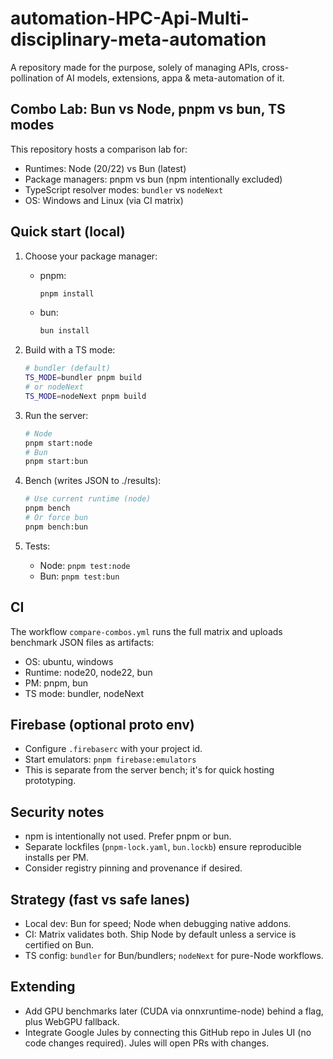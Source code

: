 # automation-HPC-Api-Multi-disciplinary-meta-automation

A repository made for the purpose, solely of managing APIs, cross-pollination of AI models, extensions, appa &amp; meta-automation of it.

## Combo Lab: Bun vs Node, pnpm vs bun, TS modes

This repository hosts a comparison lab for:
- Runtimes: Node (20/22) vs Bun (latest)
- Package managers: pnpm vs bun (npm intentionally excluded)
- TypeScript resolver modes: `bundler` vs `nodeNext`
- OS: Windows and Linux (via CI matrix)

## Quick start (local)

1. Choose your package manager:
   - pnpm:
     ```sh
     pnpm install
     ```
   - bun:
     ```sh
     bun install
     ```

2. Build with a TS mode:
   ```sh
   # bundler (default)
   TS_MODE=bundler pnpm build
   # or nodeNext
   TS_MODE=nodeNext pnpm build
   ```

3. Run the server:
   ```sh
   # Node
   pnpm start:node
   # Bun
   pnpm start:bun
   ```

4. Bench (writes JSON to ./results):
   ```sh
   # Use current runtime (node)
   pnpm bench
   # Or force bun
   pnpm bench:bun
   ```

5. Tests:
   - Node: `pnpm test:node`
   - Bun: `pnpm test:bun`

## CI

The workflow `compare-combos.yml` runs the full matrix and uploads benchmark JSON files as artifacts:
- OS: ubuntu, windows
- Runtime: node20, node22, bun
- PM: pnpm, bun
- TS mode: bundler, nodeNext

## Firebase (optional proto env)

- Configure `.firebaserc` with your project id.
- Start emulators: `pnpm firebase:emulators`
- This is separate from the server bench; it's for quick hosting prototyping.

## Security notes

- npm is intentionally not used. Prefer pnpm or bun.
- Separate lockfiles (`pnpm-lock.yaml`, `bun.lockb`) ensure reproducible installs per PM.
- Consider registry pinning and provenance if desired.

## Strategy (fast vs safe lanes)

- Local dev: Bun for speed; Node when debugging native addons.
- CI: Matrix validates both. Ship Node by default unless a service is certified on Bun.
- TS config: `bundler` for Bun/bundlers; `nodeNext` for pure-Node workflows.

## Extending

- Add GPU benchmarks later (CUDA via onnxruntime-node) behind a flag, plus WebGPU fallback.
- Integrate Google Jules by connecting this GitHub repo in Jules UI (no code changes required). Jules will open PRs with changes.
